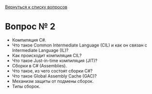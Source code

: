 [Вернуться к списку вопросов](../questions.md)
# Вопрос № 2

* Компиляция C#. 
* Что такое Common Intermediate Language (CIL) и как он связан с Intermediate Language (IL)? 
* Как происходит компиляция CIL? 
* Что такое Just-in-time компиляция (JIT)? 
* Сборки в C# (Assemblies). 
* Что такое, из чего состоят сборки C#? 
* Что такое Global Assembly Cache (GAC)? 
* Механизм защиты от подмены сборок. 
* Типы сборок.

